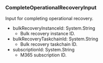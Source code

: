 ### CompleteOperationalRecoveryInput
Input for completing operational recovery.

- bulkRecoveryInstanceId: System.String
  - Bulk recovery instance ID.
- bulkRecoveryTaskchainId: System.String
  - Bulk recovery taskchain ID.
- subscriptionId: System.String
  - M365 subscription ID.
